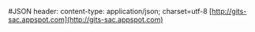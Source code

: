 

#JSON
header: content-type: application/json; charset=utf-8
[http://gits-sac.appspot.com](http://gits-sac.appspot.com)
